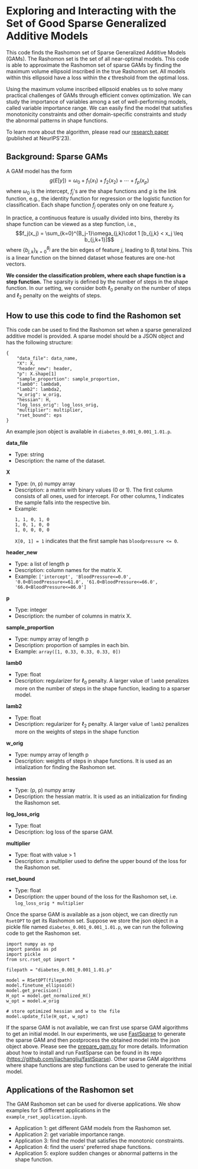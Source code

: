# Exploring and Interacting with the Set of Good Sparse Generalized Additive Models

This code finds the Rashomon set of Sparse Generalized Additive Models (GAMs). The Rashomon set is the set of all near-optimal models. This code is able to approximate the Rashomon set of sparse GAMs by finding the maximum volume ellipsoid inscribed in the true Rashomon set. All models within this ellipsoid have a loss within the $\epsilon$ threshold from the optimal loss. 

Using the maximum volume inscribed ellipsoid enables us to solve many practical challenges of GAMs through efficient convex optimization. We can study the importance of variables among a set of well-performing models, called variable importance range. We can easily find the model that satisfies monotonicity constraints and other domain-specific constraints and study the abnormal patterns in shape functions. 

To learn more about the algorithm, please read our [research paper](https://arxiv.org/abs/2303.16047) (published at NeurIPS'23).


## Background: Sparse GAMs

A GAM model has the form
$$g(E[y]) = \omega_0 + f_1(x_1) + f_2(x_2) + \cdots + f_p(x_p)$$
where $\omega_0$ is the intercept, $f_j$'s are the shape functions and $g$ is the link function, e.g., the identity function for regression or the logistic function for classification. Each shape function $f_j$ operates only on one feature $x_j$. 

In practice, a continuous feature is usually divided into bins, thereby its shape function can be viewed as a step function, i.e.,
$$f_j(x_j) = \sum_{k=0}^{B_j-1}\omega_{j,k}\cdot 1 [b_{j,k} < x_j \leq b_{j,k+1}]$$
where $\{b_{j,k}\}_{k=0}^{B_j}$ are the bin edges of feature $j$, leading to  $B_j$ total bins. This is a linear function on the binned dataset whose features are one-hot vectors.

**We consider the classification problem, where each shape function is a step function.** The sparsity is defined by the number of steps in the shape function. In our setting, we consider both $\ell_0$ penalty on the number of steps and $\ell_2$ penalty on the weights of steps. 


## How to use this code to find the Rashomon set

This code can be used to find the Rashomon set when a sparse generalized additive model is provided. A sparse model should be a JSON object and has the following structure:
```
{
    "data_file": data_name, 
    "X": X, 
    "header_new": header,
    "p": X.shape[1]
    "sample_proportion": sample_proportion, 
    "lamb0": lambda0,
    "lamb2": lambda2, 
    "w_orig": w_orig, 
    "hessian": H,  
    "log_loss_orig": log_loss_orig,
    "multiplier": multiplier, 
    "rset_bound": eps
}
```

An example json object is available in ``diabetes_0.001_0.001_1.01.p``. 

**data_file**
 - Type: string 
 - Description: the name of the dataset. 

**X**
 - Type: (n, p) numpy array
 - Description: a matrix with binary values (0 or 1). The first column consists of all ones, used for intercept. For other columns, 1 indicates the sample falls into the respective bin. 
 - Example:
    ```
    1, 1, 0, 1, 0
    1, 0, 1, 0, 0
    1, 0, 0, 0, 0
    ```
    ``X[0, 1] = 1`` indicates that the first sample has ``bloodpressure <= 0``. 

**header_new** 
 - Type: a list of length p
 - Description: column names for the matrix X. 
 - Example: 
 ```['intercept', 'BloodPressure<=0.0', '0.0<BloodPressure<=61.0', '61.0<BloodPressure<=66.0', '66.0<BloodPressure<=86.0']```

**p**
 - Type: integer
 - Description: the number of columns in matrix X. 

**sample_proportion**
 - Type: numpy array of length p
 - Description: proportion of samples in each bin. 
 - Example:
```array([1, 0.33, 0.33, 0.33, 0])```

**lamb0**
 - Type: float
 - Description: regularizer for $\ell_0$ penalty. A larger value of ``lamb0`` penalizes more on the number of steps in the shape function, leading to a sparser model.  

**lamb2**
 - Type: float
 - Description: regularizer for $\ell_2$ penalty. A larger value of ``lamb2`` penalizes more on the weights of steps in the shape function

**w_orig**
 - Type: numpy array of length p
 - Description: weights of steps in shape functions. It is used as an intialization for finding the Rashomon set. 

**hessian**
 - Type: (p, p) numpy array
 - Description: the hessian matrix. It is used as an initialization for finding the Rashomon set. 

**log_loss_orig**
 - Type: float
 - Description: log loss of the sparse GAM. 


**multiplier**
 - Type: float with value > 1
 - Description: a multiplier used to define the upper bound of the loss for the Rashomon set. 

**rset_bound** 
 - Type: float
 - Description: the upper bound of the loss for the Rashomon set, i.e. ```log_loss_orig * multiplier```


Once the sparse GAM is available as a json object, we can directly run ``RsetOPT`` to get its Rashomon set. Suppose we store the json object in a pickle file named ``diabetes_0.001_0.001_1.01.p``, we can run the following code to get the Rashomon set. 
```
import numpy as np
import pandas as pd
import pickle
from src.rset_opt import *

filepath = "diabetes_0.001_0.001_1.01.p"

model = RSetOPT(filepath)
model.finetune_ellipsoid()
model.get_precision()
H_opt = model.get_normalized_H()
w_opt = model.w_orig

# store optimized hessian and w to the file
model.update_file(H_opt, w_opt)
```


If the sparse GAM is not available, we can first use sparse GAM algorithms to get an initial model. In our experiments, we use [FastSparse](https://arxiv.org/abs/2202.11389)  to generate the sparse GAM and then postprocess the obtained model into the json object above. Please see the [prepare_gam.py](https://github.com/chudizhong/GAMsRashomonSet/blob/main/src/prepare_gam.py) for more details. Information about how to install and run FastSparse can be found in its repo (https://github.com/jiachangliu/fastSparse). Other sparse GAM algorithms where shape functions are step functions can be used to generate the initial model. 




## Applications of the Rashomon set

The GAM Rashomon set can be used for diverse applications. We show examples for 5 different applications in the ``example_rset_application.ipynb``. 

- Application 1: get different GAM models from the Rashomon set. 
- Application 2: get variable importance range. 
- Application 3: find the model that satisfies the monotonic constraints. 
- Application 4: find the users' preferred shape functions. 
- Application 5: explore sudden changes or abnormal patterns in the shape function. 

